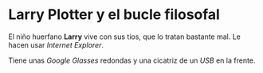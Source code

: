 # Larry Plotter y el bucle filosofal

El niño huerfano **Larry** vive con sus tíos, que lo tratan bastante mal. Le hacen usar *Internet Explorer*. 

Tiene unas *Google Glasses* redondas y una cicatriz de un *USB* en la frente.


